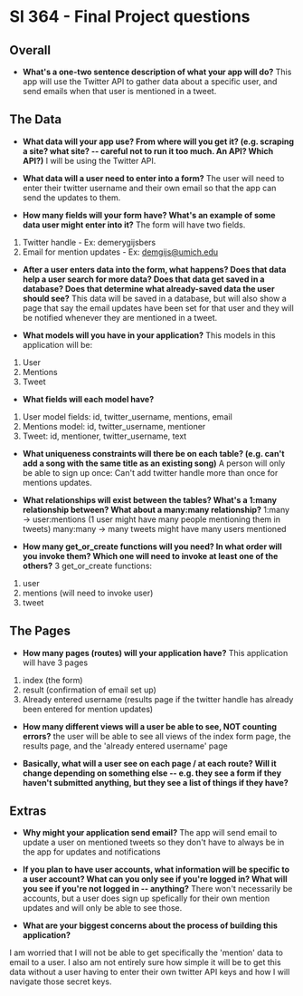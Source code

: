 # SI 364 - Final Project questions

## Overall

* **What's a one-two sentence description of what your app will do?**
This app will use the Twitter API to gather data about a specific user, and send emails when that user is mentioned in a tweet. 

## The Data

* **What data will your app use? From where will you get it? (e.g. scraping a site? what site? -- careful not to run it too much. An API? Which API?)**
I will be using the Twitter API. 

* **What data will a user need to enter into a form?**
The user will need to enter their twitter username and their own email so that the app can send the updates to them. 

* **How many fields will your form have? What's an example of some data user might enter into it?**
The form will have two fields. 
1. Twitter handle - Ex: demerygijsbers
2. Email for mention updates - Ex: demgijs@umich.edu

* **After a user enters data into the form, what happens? Does that data help a user search for more data? Does that data get saved in a database? Does that determine what already-saved data the user should see?**
This data will be saved in a database, but will also show a page that say the email updates have been set for that user and they will be notified whenever they are mentioned in a tweet.  

* **What models will you have in your application?**
This models in this application will be: 
1. User
2. Mentions
3. Tweet

* **What fields will each model have?**
1. User model fields: id, twitter_username, mentions, email
2. Mentions model: id, twitter_username, mentioner
3. Tweet: id, mentioner, twitter_username, text 

* **What uniqueness constraints will there be on each table? (e.g. can't add a song with the same title as an existing song)**
A person will only be able to sign up once: Can't add twitter handle more than once for mentions updates. 

* **What relationships will exist between the tables? What's a 1:many relationship between? What about a many:many relationship?**
1:many -> user:mentions (1 user might have many people mentioning them in tweets)
many:many -> many tweets might have many users mentioned 

* **How many get_or_create functions will you need? In what order will you invoke them? Which one will need to invoke at least one of the others?**
3 get_or_create functions:
1. user
2. mentions (will need to invoke user)
3. tweet 

## The Pages

* **How many pages (routes) will your application have?**
This application will have 3 pages
1. index (the form)
2. result (confirmation of email set up)
3. Already entered username (results page if the twitter handle has already been entered for mention updates)

* **How many different views will a user be able to see, NOT counting errors?** the user will be able to see all views of the index form page, the results page, and the 'already entered username' page

* **Basically, what will a user see on each page / at each route? Will it change depending on something else -- e.g. they see a form if they haven't submitted anything, but they see a list of things if they have?**

## Extras

* **Why might your application send email?**
The app will send email to update a user on mentioned tweets so they don't have to always be in the app for updates and notifications

* **If you plan to have user accounts, what information will be specific to a user account? What can you only see if you're logged in? What will you see if you're not logged in -- anything?**
There won't necessarily be accounts, but a user does sign up spefically for their own mention updates and will only be able to see those. 

* **What are your biggest concerns about the process of building this application?**

I am worried that I will not be able to get specifically the 'mention' data to email to a user. I also am not entirely sure how simple it will be to get this data without a user having to enter their own twitter API keys and how I will navigate those secret keys. 